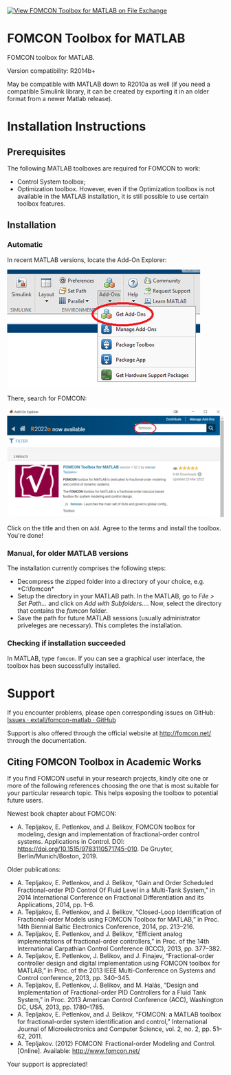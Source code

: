 [![View FOMCON Toolbox for MATLAB on File Exchange](https://www.mathworks.com/matlabcentral/images/matlab-file-exchange.svg)](https://se.mathworks.com/matlabcentral/fileexchange/66323-fomcon-toolbox-for-matlab)

# FOMCON Toolbox for MATLAB

FOMCON toolbox for MATLAB.

Version compatibility: R2014b+

May be compatible with MATLAB down to R2010a as well (if you need a compatible Simulink library, it can be created by exporting it in an older format from a newer Matlab release).

# Installation Instructions

## Prerequisites

The following MATLAB toolboxes are required for FOMCON to work:

* Control System toolbox;
* Optimization toolbox.
  However, even if the Optimization toolbox is not available in the MATLAB installation, it is still possible to use certain toolbox features.

## Installation

### Automatic

In recent MATLAB versions, locate the Add-On Explorer:

![addon-explorer.png](./docs/images/addon-explorer.png)

There, search for FOMCON:

![](./docs/images/fomcon-located.png)

Click on the title and then on `Add`. Agree to the terms and install the toolbox. You're done!

### Manual, for older MATLAB versions

The installation currently comprises the following steps:

* Decompress the zipped folder into a directory of your choice, e.g. *C:\fomcon\*
* Setup the directory in your MATLAB path. In the MATLAB, go to *File > Set Path...* and click on *Add with Subfolders...*. Now, select the directory that contains the *fomcon* folder.
* Save the path for future MATLAB sessions (usually administrator priveleges are necessary). This completes the installation.

### Checking if installation succeeded

In MATLAB, type `fomcon`. If you can see a graphical user interface, the toolbox has been successfully installed.

# Support

If you encounter problems, please open corresponding issues on GitHub: [Issues · extall/fomcon-matlab · GitHub](https://github.com/extall/fomcon-matlab/issues)

Support is also offered through the official website at http://fomcon.net/ through the documentation.

## Citing FOMCON Toolbox in Academic Works

If you find FOMCON useful in your research projects, kindly cite one or more of the following references choosing the one that is most suitable for your particular research topic. This helps exposing the toolbox to potential future users.

Newest book chapter about FOMCON:

* A. Tepljakov, E. Petlenkov, and J. Belikov, FOMCON toolbox for modeling, design and implementation of fractional-order control systems. Applications in Control. DOI: https://doi.org/10.1515/9783110571745-010. De Gruyter, Berlin/Munich/Boston, 2019.

Older publications:

* A. Tepljakov, E. Petlenkov, and J. Belikov, “Gain and Order Scheduled Fractional-order PID Control Of Fluid Level in a Multi-Tank System,” in 2014 International Conference on Fractional Differentiation and its Applications, 2014, pp. 1–6.
* A. Tepljakov, E. Petlenkov, and J. Belikov, “Closed-Loop Identification of Fractional-order Models using FOMCON Toolbox for MATLAB,” in Proc. 14th Biennial Baltic Electronics Conference, 2014, pp. 213–216.
* A. Tepljakov, E. Petlenkov, and J. Belikov, “Efficient analog implementations of fractional-order controllers,” in Proc. of the 14th International Carpathian Control Conference (ICCC), 2013, pp. 377–382.
* A. Tepljakov, E. Petlenkov, J. Belikov, and J. Finajev, “Fractional-order controller design and digital implementation using FOMCON toolbox for MATLAB,” in Proc. of the 2013 IEEE Multi-Conference on Systems and Control conference, 2013, pp. 340–345.
* A. Tepljakov, E. Petlenkov, J. Belikov, and M. Halás, “Design and Implementation of Fractional-order PID Controllers for a Fluid Tank System,” in Proc. 2013 American Control Conference (ACC), Washington DC, USA, 2013, pp. 1780–1785.
* A. Tepljakov, E. Petlenkov, and J. Belikov, “FOMCON: a MATLAB toolbox for fractional-order system identification and control,” International Journal of Microelectronics and Computer Science, vol. 2, no. 2, pp. 51–62, 2011.
* A. Tepljakov. (2012) FOMCON: Fractional-order Modeling and Control. [Online]. Available: http://www.fomcon.net/

Your support is appreciated!
